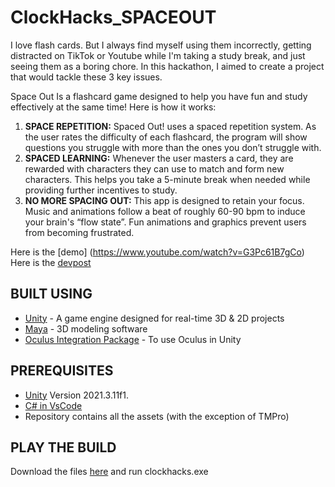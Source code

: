 # ClockHacks_SPACEOUT

I love flash cards. But I always find myself using them incorrectly, getting distracted on TikTok or Youtube while I'm taking a study break, and just seeing them as a boring chore. In this hackathon, I aimed to create a project that would tackle these 3 key issues.

Space Out Is a flashcard game designed to help you have fun and study effectively at the same time! Here is how it works:
1) **SPACE REPETITION:** Spaced Out! uses a spaced repetition system. As the user rates the difficulty of each flashcard, the program will show questions you struggle with more than the ones you don’t struggle with.
2) **SPACED LEARNING:** Whenever the user masters a card, they are rewarded with characters they can use to match and form new characters. This helps you take a 5-minute break when needed while providing further incentives to study.
3) **NO MORE SPACING OUT:** This app is designed to retain your focus. Music and animations follow a beat of roughly 60-90 bpm to induce your brain's “flow state”. Fun animations and graphics prevent users from becoming frustrated.


Here is the [demo]   (https://www.youtube.com/watch?v=G3Pc61B7gCo)
Here is the [devpost](https://devpost.com/software/spaced-out-fbv7tz)

## BUILT USING
- [Unity](https://unity.com/download) - A game engine designed for real-time 3D & 2D projects
- [Maya](https://www.autodesk.ca/en/products/maya/overview) - 3D modeling software
- [Oculus Integration Package](https://assetstore.unity.com/packages/tools/integration/oculus-integration-82022) - To use Oculus in Unity 

## PREREQUISITES
- [Unity](https://unity.com/download) Version 2021.3.11f1. 
- [C# in VsCode](https://code.visualstudio.com/docs/languages/csharp)
- Repository contains all the assets (with the exception of TMPro) 

## PLAY THE BUILD
 Download the files [here](https://drive.google.com/drive/folders/1yRAy372DlA3zKufBeYxsesie-DlT4V7D?usp=sharing) and run clockhacks.exe

